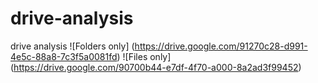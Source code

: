 # drive-analysis
drive analysis
![Folders only]
(https://drive.google.com/91270c28-d991-4e5c-88a8-7c3f5a0081fd)
![Files only]
(https://drive.google.com/90700b44-e7df-4f70-a000-8a2ad3f99452)

